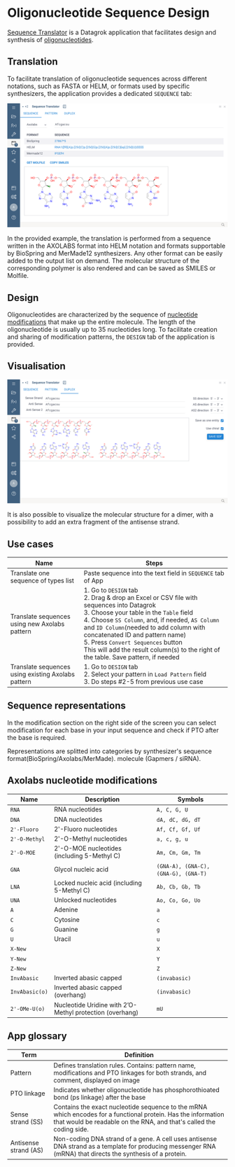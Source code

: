 # Oligonucleotide Sequence Design


[Sequence Translator](https://public.datagrok.ai/apps/SequenceTranslator/) is a Datagrok application that facilitates design and synthesis of [oligonucleotides](https://en.wikipedia.org/wiki/Oligonucleotide).

## Translation

To facilitate translation of oligonucleotide sequences across different notations, such as FASTA or HELM, or formats used by specific synthesizers, the application provides a dedicated `SEQUENCE` tab:

![](img/st-sequence.png)

In the provided example, the translation is performed from a sequence written in the AXOLABS format into HELM notation and formats supportable by BioSpring and MerMade12 synthesizers. Any other format can be easily added to the output list on demand. The molecular structure of the corresponding polymer is also rendered and can be saved as SMILES or Molfile.



## Design

Oligonucleotides are characterized by the sequence
of [nucleotide modifications](https://github.com/datagrok-ai/public/tree/master/packages/SequenceTranslator#axolabs-nucleotide-modifications)
that make up the entire molecule. The length of the oligonucleotide is usually up to 35 nucleotides long. To facilitate creation and sharing of modification patterns, the `DESIGN` tab of the application is provided.


## Visualisation

![](img/st-duplex.png)

It is also possible to visualize the molecular structure for a dimer, with a possibility to add an extra fragment of the antisense strand.

## Use cases

| Name                                               | Steps                                                                                                                                                                                                                                                                                                                                                                                                                      |
|----------------------------------------------------|----------------------------------------------------------------------------------------------------------------------------------------------------------------------------------------------------------------------------------------------------------------------------------------------------------------------------------------------------------------------------------------------------------------------------|
| Translate one sequence of types list               | Paste sequence into the text field in `SEQUENCE` tab of App                                                                                                                                                                                                                                                                                                                                                                    |
| Translate sequences using new Axolabs pattern      | 1. Go to `DESIGN` tab <br/>2. Drag & drop an Excel or CSV file with sequences into Datagrok <br/>3. Choose your table in the `Table` field <br/>4. Choose `SS Column`, and, if needed, `AS Column` and `ID Column`(needed to add column with concatenated ID and pattern name) <br/>5. Press `Convert Sequences` button  <br/>This will add the result column(s) to the right of the table. Save pattern, if needed       |
| Translate sequences using existing Axolabs pattern | 1. Go to `DESIGN` tab <br/>2. Select your pattern in `Load Pattern` field <br/>3. Do steps #2-5 from previous use case                                                                                                                                                                                                                                                                                                    |

## Sequence representations

In the modification section on the right side of the screen you can select modification for each base in your input
sequence and check if PTO after the base is required.

Representations are splitted into categories by synthesizer's sequence format(BioSpring/Axolabs/MerMade).
molecule (Gapmers / siRNA).

## Axolabs nucleotide modifications

| Name           | Description                                              | Symbols                              |
|----------------|----------------------------------------------------------|--------------------------------------|
| `RNA`          | RNA nucleotides                                          | `A, C, G, U`                         |
| `DNA`          | DNA nucleotides                                          | `dA, dC, dG, dT`                     |
| `2'-Fluoro`    | 2'-Fluoro nucleotides                                    | `Af, Cf, Gf, Uf`                     |
| `2'-O-Methyl`  | 2'-O-Methyl nucleotides                                  | `a, c, g, u`                         |
| `2'-O-MOE`     | 2'-O-MOE nucleotides (including 5-Methyl C)              | `Am, Cm, Gm, Tm`                     |
| `GNA`          | Glycol nucleic acid                                      | `(GNA-A), (GNA-C), (GNA-G), (GNA-T)` |
| `LNA`          | Locked nucleic acid (including 5-Methyl C)               | `Ab, Cb, Gb, Tb`                     |
| `UNA`          | Unlocked nucleotides                                     | `Ao, Co, Go, Uo`                     |
| `A`            | Adenine                                                  | `a`                                  |
| `C`            | Cytosine                                                 | `c`                                  |
| `G`            | Guanine                                                  | `g`                                  |
| `U`            | Uracil                                                   | `u`                                  |
| `X-New`        |                                                          | `X`                                  |
| `Y-New`        |                                                          | `Y`                                  |
| `Z-New`        |                                                          | `Z`                                  |
| `InvAbasic`    | Inverted abasic capped                                   | `(invabasic)`                        |
| `InvAbasic(o)` | Inverted abasic capped (overhang)                        | `(invabasic)`                        |
| `2'-OMe-U(o)`  | Nucleotide Uridine with 2’O-Methyl protection (overhang) | `mU`                                 |

## App glossary

| Term                  | Definition                                                                                                                                                                           |
|-----------------------|--------------------------------------------------------------------------------------------------------------------------------------------------------------------------------------|
| Pattern               | Defines translation rules. Contains: pattern name, modifications and PTO linkages for both strands, and comment, displayed on image                                                  |
| PTO linkage           | Indicates whether oligonucleotide has phosphorothioated bond (ps linkage) after the base                                                                                             |
| Sense strand (SS)     | Contains the exact nucleotide sequence to the mRNA which encodes for a functional protein. Has the information that would be readable on the RNA, and that's called the coding side. |
| Antisense strand (AS) | Non-coding DNA strand of a gene. A cell uses antisense DNA strand as a template for producing messenger RNA (mRNA) that directs the synthesis of a protein.                          |
